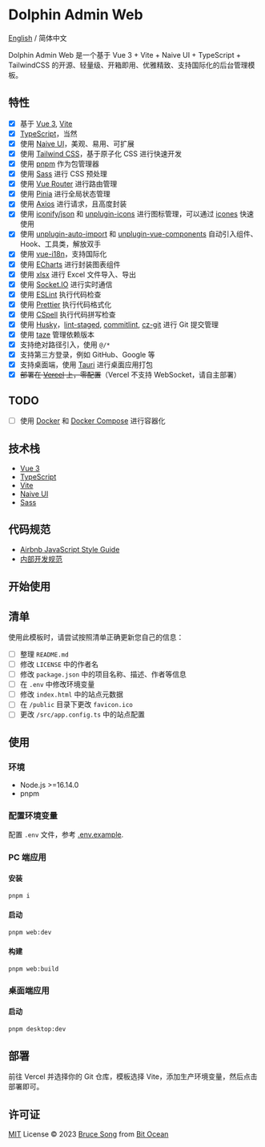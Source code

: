 # Dolphin Admin Web

[English](./README.md) / 简体中文

Dolphin Admin Web 是一个基于 Vue 3 + Vite + Naive UI + TypeScript + TailwindCSS 的开源、轻量级、开箱即用、优雅精致、支持国际化的后台管理模板。

## 特性

- [x] 基于 [Vue 3](https://cn.vuejs.org/), [Vite](https://cn.vitejs.dev/)
- [x] [TypeScript](https://www.typescriptlang.org/)，当然
- [x] 使用 [Naive UI](https://www.naiveui.com/)，美观、易用、可扩展
- [x] 使用 [Tailwind CSS](https://tailwindcss.com/)，基于原子化 CSS 进行快速开发
- [x] 使用 [pnpm](https://pnpm.io/zh/) 作为包管理器
- [x] 使用 [Sass](https://sass-lang.com/) 进行 CSS 预处理
- [x] 使用 [Vue Router](https://router.vuejs.org/zh/) 进行路由管理
- [x] 使用 [Pinia](https://pinia.vuejs.org/zh/) 进行全局状态管理
- [x] 使用 [Axios](https://axios-http.com/zh/) 进行请求，且高度封装
- [x] 使用 [iconify/json](https://iconify.design/) 和 [unplugin-icons](https://github.com/antfu/unplugin-icons)
      进行图标管理，可以通过 [icones](https://icones.js.org/) 快速使用
- [x] 使用 [unplugin-auto-import](https://github.com/antfu/unplugin-auto-import) 和
      [unplugin-vue-components](https://github.com/antfu/unplugin-vue-components) 自动引入组件、Hook、工具类，解放双手
- [x] 使用 [vue-i18n](https://vue-i18n.intlify.dev/)，支持国际化
- [x] 使用 [ECharts](https://echarts.apache.org/zh/index.html) 进行封装图表组件
- [x] 使用 [xlsx](https://www.npmjs.com/package/xlsx) 进行 Excel 文件导入、导出
- [x] 使用 [Socket.IO](https://socket.io/zh-CN/) 进行实时通信
- [x] 使用 [ESLint](https://eslint.org/) 执行代码检查
- [x] 使用 [Prettier](https://prettier.io/) 执行代码格式化
- [x] 使用 [CSpell](https://cspell.org/) 执行代码拼写检查
- [x] 使用 [Husky](https://typicode.github.io/husky/)，[lint-staged](https://github.com/okonet/lint-staged),
      [commitlint](https://commitlint.js.org/#/), [cz-git](https://cz-git.qbb.sh/) 进行 Git 提交管理
- [x] 使用 [taze](https://github.com/antfu/taze) 管理依赖版本
- [x] 支持绝对路径引入，使用 `@/*`
- [x] 支持第三方登录，例如 GitHub、Google 等
- [x] 支持桌面端，使用 [Tauri](https://tauri.app/) 进行桌面应用打包
- [x] ~~部署在 [Vercel](https://vercel.com/) 上，零配置~~（Vercel 不支持 WebSocket，请自主部署）

## TODO

- [ ] 使用 [Docker](https://www.docker.com/) 和 [Docker Compose](https://docs.docker.com/compose/) 进行容器化

## 技术栈

- [Vue 3](https://cn.vuejs.org/)
- [TypeScript](https://www.typescriptlang.org/)
- [Vite](https://cn.vitejs.dev/)
- [Naive UI](https://www.naiveui.com/)
- [Sass](https://sass-lang.com/)

## 代码规范

- [Airbnb JavaScript Style Guide](https://github.com/airbnb/javascript)
- [内部开发规范](./docs/dev-standard.md)

## 开始使用

## 清单

使用此模板时，请尝试按照清单正确更新您自己的信息：

- [ ] 整理 `README.md`
- [ ] 修改 `LICENSE` 中的作者名
- [ ] 修改 `package.json` 中的项目名称、描述、作者等信息
- [ ] 在 `.env` 中修改环境变量
- [ ] 修改 `index.html` 中的站点元数据
- [ ] 在 `/public` 目录下更改 `favicon.ico`
- [ ] 更改 `/src/app.config.ts` 中的站点配置

## 使用

### 环境

- Node.js >=16.14.0
- pnpm

### 配置环境变量

配置 `.env` 文件，参考 [.env.example](./.env.example).

### PC 端应用

#### 安装

```bash
pnpm i
```

#### 启动

```bash
pnpm web:dev
```

#### 构建

```bash
pnpm web:build
```

### 桌面端应用

#### 启动

```bash
pnpm desktop:dev
```

## 部署

前往 Vercel 并选择你的 Git 仓库，模板选择 Vite，添加生产环境变量，然后点击部署即可。

## 许可证

[MIT](/LICENSE) License &copy; 2023 [Bruce Song](https://github.com/recallwei) from [Bit Ocean](https://github.com/bit-ocean-studio)
